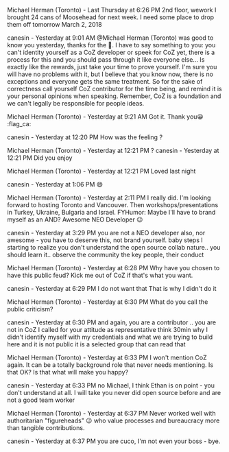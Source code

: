Michael Herman (Toronto) - Last Thursday at 6:26 PM
2nd floor, wework
I brought 24 cans of Moosehead for next week. I need some place to drop them off tomorrow
March 2, 2018

canesin - Yesterday at 9:01 AM
@Michael Herman (Toronto) was good to know you yesterday, thanks for the :beer:.
I have to say something to you: you can't identity yourself as a CoZ developer or speek for CoZ yet, there is a process for this and you should pass through it like everyone else... Is exactly like the rewards, just take your time to prove yourself. I'm sure you will have no problems with it, but I believe that you know now, there is no exceptions and everyone gets the same treatment.
So for the sake of correctness call yourself CoZ contributor for the time being, and remind it is your personal opinions when speaking. Remember, CoZ is a foundation and we can't legally be responsible for people ideas.

Michael Herman (Toronto) - Yesterday at 9:21 AM
Got it. Thank you:grinning: :flag_ca:

canesin - Yesterday at 12:20 PM
How was the feeling ?

Michael Herman (Toronto) - Yesterday at 12:21 PM
?
canesin - Yesterday at 12:21 PM
Did you enjoy

Michael Herman (Toronto) - Yesterday at 12:21 PM
Loved last night

canesin - Yesterday at 1:06 PM
:smile:

Michael Herman (Toronto) - Yesterday at 2:11 PM
I really did. I'm looking forward to hosting Toronto and Vancouver. Then workshops/presentations in Turkey, Ukraine, Bulgaria and Israel.
FYHumor: Maybe I'll have to brand myself as an AND?
Awesome NEO Developer :wink:

canesin - Yesterday at 3:29 PM
you are not a NEO developer also, nor awesome - you have to deserve this, not brand yourself.
baby steps
I starting to realize you don't understand the open source collab nature..
you should learn it..
observe the community
the key people, their conduct

Michael Herman (Toronto) - Yesterday at 6:28 PM
Why have you chosen to have this public feud? Kick me out of CoZ if that's what you want.

canesin - Yesterday at 6:29 PM
I do not want that
That is why I didn't do it

Michael Herman (Toronto) - Yesterday at 6:30 PM
What do you call the public criticism?

canesin - Yesterday at 6:30 PM
and again, you are a contributor .. you are not in CoZ
I called for your attitude as representative
think 30min
why I didn't identify myself with my credentials and what we are trying to build here
and it is not public
it is a selected group that can read that

Michael Herman (Toronto) - Yesterday at 6:33 PM
I won't mention CoZ again. It can be a totally background role that never needs mentioning. Is that OK? Is that what will make you happy?

canesin - Yesterday at 6:33 PM
no Michael, I think Ethan is on point - you don't understand at all.
I will take you never did open source before
and are not a good team worker

Michael Herman (Toronto) - Yesterday at 6:37 PM
Never worked well with authoritarian "figureheads" :wink: who value processes and bureaucracy more than tangible contributions.

canesin - Yesterday at 6:37 PM
you are cuco, I'm not even your boss - bye.
